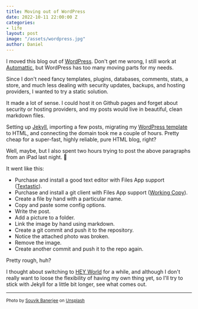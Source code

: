 ```yaml
---
title: Moving out of WordPress
date: 2022-10-11 22:00:00 Z
categories:
- life
layout: post
image: "/assets/wordpress.jpg"
author: Daniel
---
```


I moved this blog out of [WordPress](https://wordpress.org/). Don't get me wrong, I still work at [Automattic](https://automattic.com), but WordPress has too many moving parts for my needs.

Since I don't need fancy templates, plugins<!--more-->, databases, comments, stats, a store, and much less dealing with security updates, backups, and hosting providers, I wanted to try a static solution.

It made a lot of sense. I could host it on Github pages and forget about security or hosting providers, and my posts would live in beautiful, clean markdown files.

Setting up [Jekyll](https://jekyllrb.com/), importing a few posts, migrating my [WordPress template](https://github.com/afterxleep/danielbernal_co) to HTML, and connecting the domain took me a couple of hours. Pretty cheap for a super-fast, highly reliable, pure HTML blog, right?

Well, maybe, but I also spent two hours trying to post the above paragraphs from an iPad last night. 🤔

It went like this:

* Purchase and install a good text editor with Files App support ([Textastic](https://www.textasticapp.com/)).
* Purchase and install a git client with Files App support ([Working Copy](https://workingcopy.app/)).
* Create a file by hand with a particular name.
* Copy and paste some config options.
* Write the post.
* Add a picture to a folder.
* Link the image by hand using markdown.
* Create a git commit and push it to the repository.
* Notice the attached photo was broken.
* Remove the image.
* Create another commit and push it to the repo again.

Pretty rough, huh? 

I thought about switching to [HEY World](https://world.hey.com/) for a while, and although I don't really want to loose the flexibility of having my own thing yet, so I'll try to stick with Jekyll for a little bit longer, see what comes out.


---
<sup>Photo by <a href="https://unsplash.com/@rswebsols?utm_source=unsplash&utm_medium=referral&utm_content=creditCopyText">Souvik Banerjee</a> on <a href="https://unsplash.com/s/photos/wordpress?utm_source=unsplash&utm_medium=referral&utm_content=creditCopyText">Unsplash</a></sup>
  